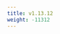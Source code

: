 ```yaml
---
title: v1.13.12
weight: -11312
---
```


<!--add blocks of content here to add more sections to the community page -->